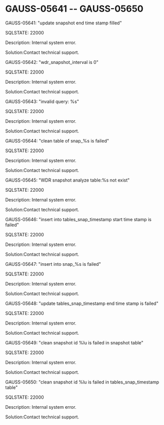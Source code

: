 # GAUSS-05641 -- GAUSS-05650<a name="EN-US_TOPIC_0302073687"></a>

GAUSS-05641: "update snapshot end time stamp filled"

SQLSTATE: 22000

Description: Internal system error.

Solution:Contact technical support.

GAUSS-05642: "wdr\_snapshot\_interval is 0"

SQLSTATE: 22000

Description: Internal system error.

Solution:Contact technical support.

GAUSS-05643: "invalid query: %s"

SQLSTATE: 22000

Description: Internal system error.

Solution:Contact technical support.

GAUSS-05644: "clean table of snap\_%s is failed"

SQLSTATE: 22000

Description: Internal system error.

Solution:Contact technical support.

GAUSS-05645: "WDR snapshot analyze table:%s not exist"

SQLSTATE: 22000

Description: Internal system error.

Solution:Contact technical support.

GAUSS-05646: "insert into tables\_snap\_timestamp start time stamp is failed"

SQLSTATE: 22000

Description: Internal system error.

Solution:Contact technical support.

GAUSS-05647: "insert into snap\_%s is failed"

SQLSTATE: 22000

Description: Internal system error.

Solution:Contact technical support.

GAUSS-05648: "update tables\_snap\_timestamp end time stamp is failed"

SQLSTATE: 22000

Description: Internal system error.

Solution:Contact technical support.

GAUSS-05649: "clean snapshot id %lu is failed in snapshot table"

SQLSTATE: 22000

Description: Internal system error.

Solution:Contact technical support.

GAUSS-05650: "clean snapshot id %lu is failed in tables\_snap\_timestamp table"

SQLSTATE: 22000

Description: Internal system error.

Solution:Contact technical support.


